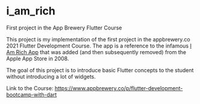 # i_am_rich

First project in the App Brewery Flutter Course

This project is my implementation of the first project in the appbrewery.co 2021 Flutter Development Course. The app is a reference to the infamous [I Am Rich App](https://en.wikipedia.org/wiki/I_Am_Rich) that was added (and then subsequently removed) from the Apple App Store in 2008.  

The goal of this project is to introduce basic Flutter concepts to the student without introducing a lot of widgets. 

Link to the Course: https://www.appbrewery.co/p/flutter-development-bootcamp-with-dart
